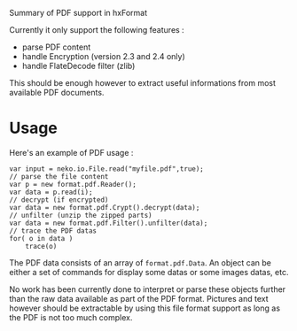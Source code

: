 Summary of PDF support in hxFormat

Currently it only support the following features :
  * parse PDF content
  * handle Encryption (version 2.3 and 2.4 only)
  * handle FlateDecode filter (zlib)

This should be enough however to extract useful informations from most available PDF documents.

# Usage #

Here's an example of PDF usage :

```
var input = neko.io.File.read("myfile.pdf",true);
// parse the file content
var p = new format.pdf.Reader();
var data = p.read(i);
// decrypt (if encrypted)
var data = new format.pdf.Crypt().decrypt(data);
// unfilter (unzip the zipped parts)
var data = new format.pdf.Filter().unfilter(data);
// trace the PDF datas
for( o in data )
    trace(o)
```

The PDF data consists of an array of `format.pdf.Data`. An object can be either a set of commands for display some datas or some images datas, etc.

No work has been currently done to interpret or parse these objects further than the raw data available as part of the PDF format. Pictures and text however should be extractable by using this file format support as long as the PDF is not too much complex.